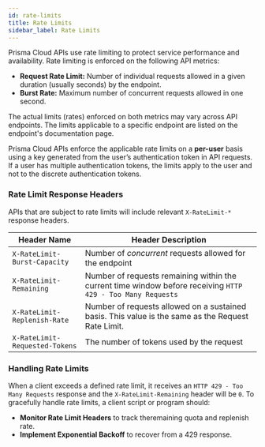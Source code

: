 ```yaml
---
id: rate-limits
title: Rate Limits
sidebar_label: Rate Limits
---
```


Prisma Cloud APIs use rate limiting to protect service performance and availability. Rate limiting is enforced on the following API metrics: 
- **Request Rate Limit:** Number of individual requests allowed in a given duration (usually seconds) by the endpoint.
- **Burst Rate:** Maximum number of concurrent requests allowed in one second.

The actual limits (rates) enforced on both metrics may vary across API endpoints. The limits applicable to a specific endpoint are listed on the endpoint's documentation page. 

Prisma Cloud APIs enforce the applicable rate limits on a **per-user** basis using a key generated from the user’s authentication token in API requests. If a user has multiple authentication tokens, the limits apply to the user and not to the discrete authentication tokens.

### Rate Limit Response Headers

APIs that are subject to rate limits will include relevant `X-RateLimit-*` response headers.

| Header Name | Header Description |
| ----------- | ------------------ |
| `X-RateLimit-Burst-Capacity` | Number of *concurrent* requests allowed for the endpoint |
| `X-RateLimit-Remaining`  | Number of requests remaining within the current time window before receiving `HTTP 429 - Too Many Requests` |
| `X-RateLimit-Replenish-Rate` | Number of requests allowed on a sustained basis. This value is the same as the Request Rate Limit. |
| `X-RateLimit-Requested-Tokens` | The number of tokens used by the request |

### Handling Rate Limits

When a client exceeds a defined rate limit, it receives an `HTTP 429 - Too Many Requests` response and the `X-RateLimit-Remaining` header will be `0`. To gracefully handle rate limits, a client script or program should:

- **Monitor Rate Limit Headers** to track theremaining quota and replenish rate.
- **Implement Exponential Backoff** to recover from a 429 response.
